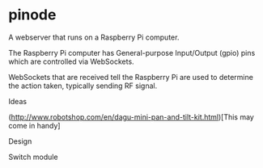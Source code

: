 pinode
======

A webserver that runs on a Raspberry Pi computer.

The Raspberry Pi computer has General-purpose Input/Output (gpio) pins which are controlled via WebSockets.

WebSockets that are received tell the Raspberry Pi are used to determine the action taken, typically sending RF signal.



Ideas

(http://www.robotshop.com/en/dagu-mini-pan-and-tilt-kit.html)[This may come in handy]


Design

Switch module
